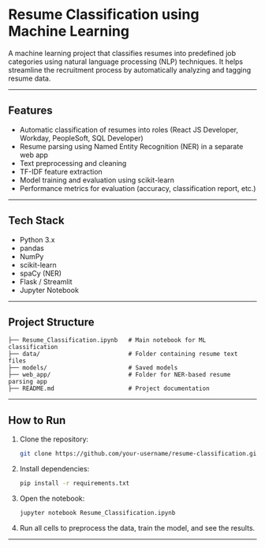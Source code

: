 # Resume Classification using Machine Learning

A machine learning project that classifies resumes into predefined job categories using natural language processing (NLP) techniques. It helps streamline the recruitment process by automatically analyzing and tagging resume data.

---

## Features

* Automatic classification of resumes into roles (React JS Developer, Workday, PeopleSoft, SQL Developer)
* Resume parsing using Named Entity Recognition (NER) in a separate web app
* Text preprocessing and cleaning
* TF-IDF feature extraction
* Model training and evaluation using scikit-learn
* Performance metrics for evaluation (accuracy, classification report, etc.)

---

## Tech Stack

* Python 3.x
* pandas
* NumPy
* scikit-learn
* spaCy (NER)
* Flask / Streamlit
* Jupyter Notebook

---

## Project Structure

```
├── Resume_Classification.ipynb   # Main notebook for ML classification
├── data/                         # Folder containing resume text files
├── models/                       # Saved models
├── web_app/                      # Folder for NER-based resume parsing app
├── README.md                     # Project documentation
```

---

## How to Run

1. Clone the repository:

   ```bash
   git clone https://github.com/your-username/resume-classification.git
   ```
2. Install dependencies:

   ```bash
   pip install -r requirements.txt
   ```
3. Open the notebook:

   ```bash
   jupyter notebook Resume_Classification.ipynb
   ```
4. Run all cells to preprocess the data, train the model, and see the results.

---

